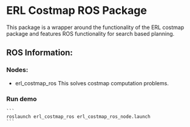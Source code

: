 # ERL Costmap ROS Package

This package is a wrapper around the functionality of the ERL costmap package and features ROS functionality for search based planning.

## ROS Information:

### Nodes:

- erl_costmap_ros
    This solves costmap computation problems.  

### Run demo

    ```
    roslaunch erl_costmap_ros erl_costmap_ros_node.launch
    ```

